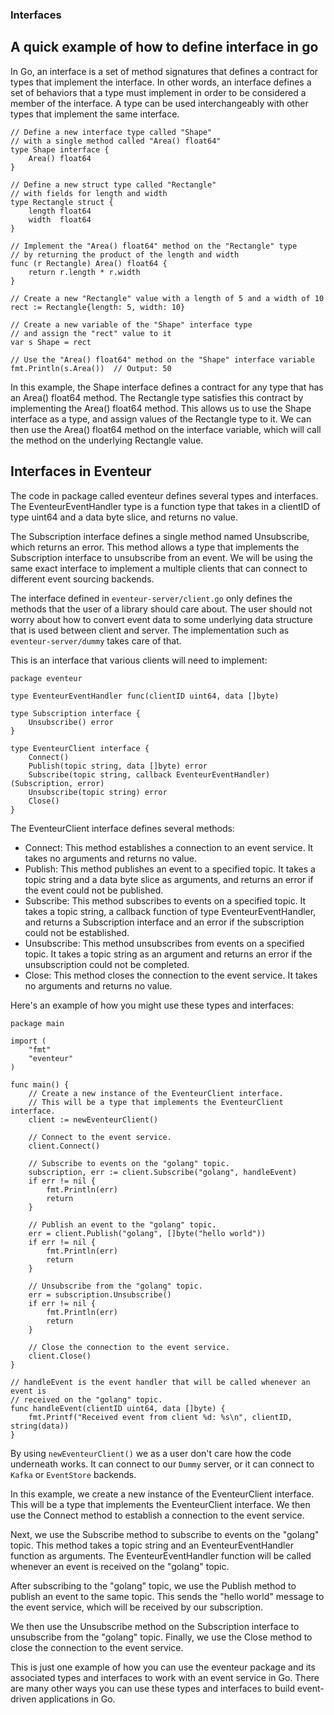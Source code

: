 ### Interfaces

## A quick example of how to define interface in go

In Go, an interface is a set of method signatures that defines a contract for types that implement the interface. In other words, an interface defines a set of behaviors that a type must implement in order to be considered a member of the interface. A type can be used interchangeably with other types that implement the same interface.

```
// Define a new interface type called "Shape"
// with a single method called "Area() float64"
type Shape interface {
    Area() float64
}

// Define a new struct type called "Rectangle"
// with fields for length and width
type Rectangle struct {
    length float64
    width  float64
}

// Implement the "Area() float64" method on the "Rectangle" type
// by returning the product of the length and width
func (r Rectangle) Area() float64 {
    return r.length * r.width
}

// Create a new "Rectangle" value with a length of 5 and a width of 10
rect := Rectangle{length: 5, width: 10}

// Create a new variable of the "Shape" interface type
// and assign the "rect" value to it
var s Shape = rect

// Use the "Area() float64" method on the "Shape" interface variable
fmt.Println(s.Area())  // Output: 50
```

In this example, the Shape interface defines a contract for any type that has an Area() float64 method. The Rectangle type satisfies this contract by implementing the Area() float64 method. This allows us to use the Shape interface as a type, and assign values of the Rectangle type to it. We can then use the Area() float64 method on the interface variable, which will call the method on the underlying Rectangle value.

## Interfaces in Eventeur

The code in package called eventeur defines several types and interfaces. The EventeurEventHandler type is a function type that takes in a clientID of type uint64 and a data byte slice, and returns no value.

The Subscription interface defines a single method named Unsubscribe, which returns an error. This method allows a type that implements the Subscription interface to unsubscribe from an event. We will be using the same exact interface to implement a multiple clients that can connect to different event sourcing backends.

The interface defined in `eventeur-server/client.go` only defines the methods that the user of a library should care about. The user should not worry about how to convert event data to some underlying data structure that is used between client and server. The implementation such as `eventeur-server/dummy` takes care of that.

This is an interface that various clients will need to implement:
```
package eventeur

type EventeurEventHandler func(clientID uint64, data []byte)

type Subscription interface {
	Unsubscribe() error
}

type EventeurClient interface {
	Connect() 
	Publish(topic string, data []byte) error
	Subscribe(topic string, callback EventeurEventHandler) (Subscription, error)
	Unsubscribe(topic string) error
	Close()
}
```

The EventeurClient interface defines several methods:
* Connect: This method establishes a connection to an event service. It takes no arguments and returns no value.
* Publish: This method publishes an event to a specified topic. It takes a topic string and a data byte slice as arguments, and returns an error if the event could not be published.
* Subscribe: This method subscribes to events on a specified topic. It takes a topic string, a callback function of type EventeurEventHandler, and returns a Subscription interface and an error if the subscription could not be established.
* Unsubscribe: This method unsubscribes from events on a specified topic. It takes a topic string as an argument and returns an error if the unsubscription could not be completed.
* Close: This method closes the connection to the event service. It takes no arguments and returns no value.

Here's an example of how you might use these types and interfaces:

```
package main

import (
	"fmt"
	"eventeur"
)

func main() {
	// Create a new instance of the EventeurClient interface.
	// This will be a type that implements the EventeurClient interface.
	client := newEventeurClient()

	// Connect to the event service.
	client.Connect()

	// Subscribe to events on the "golang" topic.
	subscription, err := client.Subscribe("golang", handleEvent)
	if err != nil {
		fmt.Println(err)
		return
	}

	// Publish an event to the "golang" topic.
	err = client.Publish("golang", []byte("hello world"))
	if err != nil {
		fmt.Println(err)
		return
	}

	// Unsubscribe from the "golang" topic.
	err = subscription.Unsubscribe()
	if err != nil {
		fmt.Println(err)
		return
	}

	// Close the connection to the event service.
	client.Close()
}

// handleEvent is the event handler that will be called whenever an event is
// received on the "golang" topic.
func handleEvent(clientID uint64, data []byte) {
	fmt.Printf("Received event from client %d: %s\n", clientID, string(data))
}
```

By using `newEventeurClient()` we as a user don't care how the code underneath works. It can connect to our `Dummy` server, or it can connect to `Kafka` or `EventStore` backends.

In this example, we create a new instance of the EventeurClient interface. This will be a type that implements the EventeurClient interface. We then use the Connect method to establish a connection to the event service.

Next, we use the Subscribe method to subscribe to events on the "golang" topic. This method takes a topic string and an EventeurEventHandler function as arguments. The EventeurEventHandler function will be called whenever an event is received on the "golang" topic.

After subscribing to the "golang" topic, we use the Publish method to publish an event to the same topic. This sends the "hello world" message to the event service, which will be received by our subscription.

We then use the Unsubscribe method on the Subscription interface to unsubscribe from the "golang" topic. Finally, we use the Close method to close the connection to the event service.

This is just one example of how you can use the eventeur package and its associated types and interfaces to work with an event service in Go. There are many other ways you can use these types and interfaces to build event-driven applications in Go.

